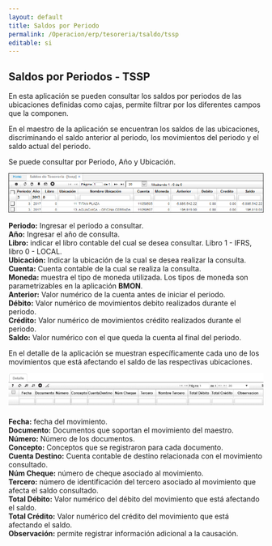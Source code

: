 ```yaml
---
layout: default
title: Saldos por Periodo
permalink: /Operacion/erp/tesoreria/tsaldo/tssp
editable: si
---
```


## Saldos por Periodos - TSSP

En esta aplicación se pueden consultar los saldos por periodos de las ubicaciones definidas como cajas, permite filtrar por los diferentes campos que la componen.  

En el maestro de la aplicación se encuentran los saldos de las ubicaciones, discriminando el saldo anterior al periodo, los movimientos del periodo y el saldo actual del periodo.  

Se puede consultar por Periodo, Año y Ubicación.  

![](TSSP1.png)


**Periodo:** Ingresar el periodo a consultar.  
**Año:** Ingresar el año de consulta.  
**Libro:** indicar el libro contable del cual se desea consultar. Libro 1 - IFRS, libro 0 - LOCAL.  
**Ubicación:** Indicar la ubicación de la cual se desea realizar la consulta.  
**Cuenta:** Cuenta contable de la cual se realiza la consulta.  
**Moneda:** muestra el tipo de moneda utilizada. Los tipos de moneda son parametrizables en la aplicación **BMON**.  
**Anterior:** Valor numérico de la cuenta antes de iniciar el periodo.  
**Débito:** Valor numérico de movimientos debito realizados durante el periodo.  
**Crédito:** Valor numérico de movimientos crédito realizados durante el periodo.  
**Saldo:** Valor numérico con el que queda la cuenta al final del periodo.  

En el detalle de la aplicación se muestran específicamente cada uno de los movimientos que está afectando el saldo de las respectivas ubicaciones.  

![](TSSP2.png)


**Fecha:** fecha del movimiento.  
**Documento:** Documentos que soportan el movimiento del maestro.  
**Número:** Número de los documentos.  
**Concepto:** Conceptos que se registraron para cada documento.  
**Cuenta Destino:** Cuenta contable de destino relacionada con el movimiento consultado.  
**Núm Cheque:** número de cheque asociado al movimiento.  
**Tercero:** número de identificación del tercero asociado al movimiento que afecta el saldo consultado.  
**Total Débito:** Valor numérico del débito del movimiento que está afectando el saldo.  
**Total Crédito:** Valor numérico del crédito del movimiento que está afectando el saldo.  
**Observación:**  permite registrar información adicional a la causación.  
